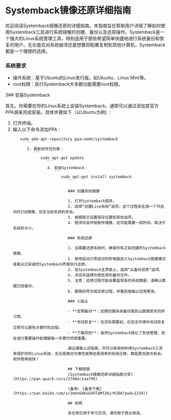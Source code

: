 # Systemback镜像还原详细指南

欢迎阅读Systemback镜像还原的详细指南。本指南旨在帮助用户详细了解如何使用Systemback工具进行系统镜像的创建、备份以及还原操作。Systemback是一个强大的Linux系统管理工具，特别适用于那些希望简单快捷地进行系统备份和恢复的用户。无论是应对系统崩溃还是想要将配置复制到其他计算机，Systemback都是一个理想的选择。

### 系统要求

- 操作系统：基于Ubuntu的Linux发行版，如Ubuntu、Linux Mint等。
- root权限：执行Systemback大多数功能需要root权限。

3## 安装Systemback

首先，你需要在你的Linux系统上安装Systemback。通常可以通过添加其官方PPA源来完成安装。具体步骤如下（以Ubuntu为例）：

1. 打开终端。
2. 输入以下命令添加PPA：
   ```
      sudo add-apt-repository ppa:nemh/systemback
         ```
         3. 更新软件包列表：
            ```
               sudo apt-get update
                  ```
                  4. 安装Systemback：
                     ```
                        sudo apt-get install systemback
                           ```

                           ### 创建系统镜像

                           1. 打开Systemback程序。
                           2. 选择“创建Live系统”选项，这个过程会生成一个可启动的ISO镜像，包含当前系统的状态。
                           3. 根据提示设置保存位置和其他选项。
                           4. 程序将会开始制作镜像，这可能需要一段时间，取决于系统的大小。

                           ### 系统还原

                           1. 当需要还原系统时，确保你有之前创建的Systemback镜像。
                           2. 使用启动介质启动你的电脑进入Systemback救援模式或者从已安装的Systemback界面执行还原。
                           3. 在Systemback主界面上，选择“从备份还原”选项。
                           4. 浏览并选择你想还原的备份文件。
                           5. 注意：还原过程可能会覆盖现有的系统数据，请确认数据已经备份。
                           6. 跟随向导完成还原过程，并重启电脑以应用更改。

                           ### 小贴士

                           - **定期备份**：定期创建系统备份是防止数据丢失的好习惯。
                           - **测试恢复**：在实际需要前，在安全环境中测试恢复过程可以避免关键时刻出错。
                           - **了解风险**：虽然Systemback简化了系统管理，但在进行重要操作前理解每一步骤仍然很重要。

                           通过遵循上述指南，你可以有效地利用Systemback工具来保护你的Linux系统，无论是面对灾难性故障还是简单的系统迁移，都能更加游刃有余。祝你使用愉快！

                           ## 下载链接
                           [Systemback镜像还原详细指南分享](https://pan.quark.cn/s/2740ec1aa799) 

                           (备用: [备用下载](https://pan.baidu.com/s/1menG4KxG4XTaMf2AjrRJDA?pwd=1234))

                           ## 说明

                           该仓库仅用于学习交流，请勿用于商业用途。
